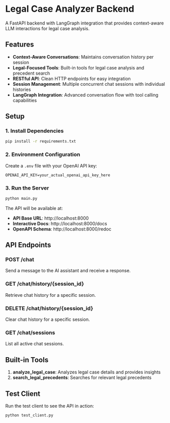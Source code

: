 # Legal Case Analyzer Backend

A FastAPI backend with LangGraph integration that provides context-aware LLM interactions for legal case analysis.

## Features

- **Context-Aware Conversations**: Maintains conversation history per session
- **Legal-Focused Tools**: Built-in tools for legal case analysis and precedent search
- **RESTful API**: Clean HTTP endpoints for easy integration
- **Session Management**: Multiple concurrent chat sessions with individual histories
- **LangGraph Integration**: Advanced conversation flow with tool calling capabilities

## Setup

### 1. Install Dependencies

```bash
pip install -r requirements.txt
```

### 2. Environment Configuration

Create a `.env` file with your OpenAI API key:

```
OPENAI_API_KEY=your_actual_openai_api_key_here
```

### 3. Run the Server

```bash
python main.py
```

The API will be available at:
- **API Base URL**: http://localhost:8000
- **Interactive Docs**: http://localhost:8000/docs
- **OpenAPI Schema**: http://localhost:8000/redoc

## API Endpoints

### POST /chat
Send a message to the AI assistant and receive a response.

### GET /chat/history/{session_id}
Retrieve chat history for a specific session.

### DELETE /chat/history/{session_id}
Clear chat history for a specific session.

### GET /chat/sessions
List all active chat sessions.

## Built-in Tools

1. **analyze_legal_case**: Analyzes legal case details and provides insights
2. **search_legal_precedents**: Searches for relevant legal precedents

## Test Client

Run the test client to see the API in action:

```bash
python test_client.py
```
